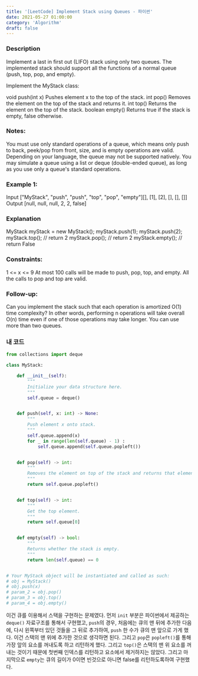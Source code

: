 ```yaml
---
title: '[LeetCode] Implement Stack using Queues - 파이썬'
date: 2021-05-27 01:00:00
category: 'Algorithm'
draft: false
---
```


### Description

Implement a last in first out (LIFO) stack using only two queues. The implemented stack should support all the functions of a normal queue (push, top, pop, and empty).

Implement the MyStack class:

void push(int x) Pushes element x to the top of the stack.
int pop() Removes the element on the top of the stack and returns it.
int top() Returns the element on the top of the stack.
boolean empty() Returns true if the stack is empty, false otherwise.

### Notes:

You must use only standard operations of a queue, which means only push to back, peek/pop from front, size, and is empty operations are valid.
Depending on your language, the queue may not be supported natively. You may simulate a queue using a list or deque (double-ended queue), as long as you use only a queue's standard operations.

### Example 1:

Input
["MyStack", "push", "push", "top", "pop", "empty"][], [1], [2], [], [], []]
Output
[null, null, null, 2, 2, false]

### Explanation

MyStack myStack = new MyStack();
myStack.push(1);
myStack.push(2);
myStack.top(); // return 2
myStack.pop(); // return 2
myStack.empty(); // return False

### Constraints:

1 <= x <= 9
At most 100 calls will be made to push, pop, top, and empty.
All the calls to pop and top are valid.

### Follow-up:

Can you implement the stack such that each operation is amortized O(1) time complexity? In other words, performing n operations will take overall O(n) time even if one of those operations may take longer. You can use more than two queues.

### 내 코드

```python
from collections import deque

class MyStack:

    def __init__(self):
        """
        Initialize your data structure here.
        """
        self.queue = deque()


    def push(self, x: int) -> None:
        """
        Push element x onto stack.
        """
        self.queue.append(x)
        for _ in range(len(self.queue) - 1) :
            self.queue.append(self.queue.popleft())


    def pop(self) -> int:
        """
        Removes the element on top of the stack and returns that element.
        """
        return self.queue.popleft()


    def top(self) -> int:
        """
        Get the top element.
        """
        return self.queue[0]


    def empty(self) -> bool:
        """
        Returns whether the stack is empty.
        """
        return len(self.queue) == 0


# Your MyStack object will be instantiated and called as such:
# obj = MyStack()
# obj.push(x)
# param_2 = obj.pop()
# param_3 = obj.top()
# param_4 = obj.empty()
```

이건 큐를 이용해서 스택을 구현하는 문제였다. 먼저 `init` 부분은 파이썬에서 제공하는 `deque()` 자료구조를 통해서 구현했고, `push`의 경우, 처음에는 큐의 맨 뒤에 추가한 다음에, 다시 왼쪽부터 있던 것들을 그 뒤로 추가하여, `push` 한 수가 큐의 맨 앞으로 가게 했다. 이건 스택의 맨 위에 추가한 것으로 생각하면 된다. 그리고 `pop`은 `popleft()`를 통해 가장 앞의 요소를 꺼내도록 하고 리턴하게 했다. 그리고 `top()`은 스택의 맨 위 요소를 꺼내는 것이기 때문에 첫번째 인덱스를 리턴하고 요소에서 제거하지는 않았다. 그리고 마지막으로 `empty`는 큐의 길이가 0이면 빈것으로 아니면 false를 리턴하도록하여 구현했다.
